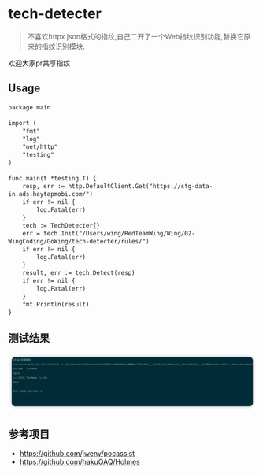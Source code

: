 # tech-detecter
> 不喜欢httpx json格式的指纹,自己二开了一个Web指纹识别功能,替换它原来的指纹识别模块.

欢迎大家pr共享指纹

## Usage

```azure
package main

import (
	"fmt"
	"log"
	"net/http"
	"testing"
)

func main(t *testing.T) {
	resp, err := http.DefaultClient.Get("https://stg-data-in.ads.heytapmobi.com/")
	if err != nil {
		log.Fatal(err)
	}
	tech := TechDetecter{}
	err = tech.Init("/Users/wing/RedTeamWing/Wing/02-WingCoding/GoWing/tech-detecter/rules/")
	if err != nil {
		log.Fatal(err)
	}
	result, err := tech.Detect(resp)
	if err != nil {
		log.Fatal(err)
	}
	fmt.Println(result)
}
```
## 测试结果
![img.png](img/img.png)

## 参考项目
- https://github.com/jweny/pocassist
- https://github.com/hakuQAQ/Holmes